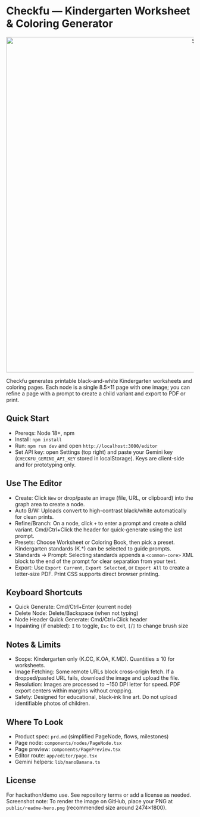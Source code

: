 # Checkfu — Kindergarten Worksheet & Coloring Generator

<p align="center">
  <img width="1237" height="900" alt="Screenshot 2025-09-06 at 4 16 33 PM" src="https://github.com/user-attachments/assets/b7f99bdb-1d04-41ff-b77c-ddf842f6fc53" />
</p>

Checkfu generates printable black-and-white Kindergarten worksheets and coloring pages. Each node is a single 8.5×11 page with one image; you can refine a page with a prompt to create a child variant and export to PDF or print.

## Quick Start

- Prereqs: Node 18+, npm
- Install: `npm install`
- Run: `npm run dev` and open `http://localhost:3000/editor`
- Set API key: open Settings (top right) and paste your Gemini key (`CHECKFU_GEMINI_API_KEY` stored in localStorage). Keys are client-side and for prototyping only.

## Use The Editor

- Create: Click `New` or drop/paste an image (file, URL, or clipboard) into the graph area to create a node.
- Auto B/W: Uploads convert to high-contrast black/white automatically for clean prints.
- Refine/Branch: On a node, click `+` to enter a prompt and create a child variant. Cmd/Ctrl+Click the header for quick-generate using the last prompt.
- Presets: Choose Worksheet or Coloring Book, then pick a preset. Kindergarten standards (K.*) can be selected to guide prompts.
- Standards → Prompt: Selecting standards appends a `<common-core>` XML block to the end of the prompt for clear separation from your text.
- Export: Use `Export Current`, `Export Selected`, or `Export All` to create a letter-size PDF. Print CSS supports direct browser printing.

## Keyboard Shortcuts

- Quick Generate: Cmd/Ctrl+Enter (current node)
- Delete Node: Delete/Backspace (when not typing)
- Node Header Quick Generate: Cmd/Ctrl+Click header
- Inpainting (if enabled): `I` to toggle, `Esc` to exit, `[`/`]` to change brush size

## Notes & Limits

- Scope: Kindergarten only (K.CC, K.OA, K.MD). Quantities ≤ 10 for worksheets.
- Image Fetching: Some remote URLs block cross-origin fetch. If a dropped/pasted URL fails, download the image and upload the file.
- Resolution: Images are processed to ~150 DPI letter for speed. PDF export centers within margins without cropping.
- Safety: Designed for educational, black-ink line art. Do not upload identifiable photos of children.

## Where To Look

- Product spec: `prd.md` (simplified PageNode, flows, milestones)
- Page node: `components/nodes/PageNode.tsx`
- Page preview: `components/PagePreview.tsx`
- Editor route: `app/editor/page.tsx`
- Gemini helpers: `lib/nanoBanana.ts`

## License

For hackathon/demo use. See repository terms or add a license as needed.
Screenshot note: To render the image on GitHub, place your PNG at `public/readme-hero.png` (recommended size around 2474×1800).
